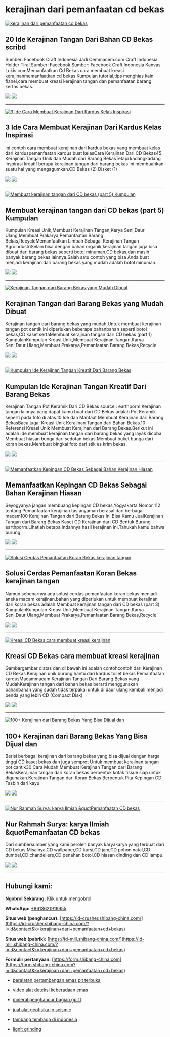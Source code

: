 # kerajinan dari pemanfaatan cd bekas

<a href="https://swt.shibang-china.com/?l=id&img&k=kerajinan+dari+pemanfaatan+cd+bekas" target="_blank">![kerajinan dari pemanfaatan cd bekas](http://static.shibang-china.com/all-800x300/1195.jpg)</a>

## 20 Ide Kerajinan Tangan Dari Bahan CD Bekas scribd
Sumber: Facebook Craft Indonesia Jadi Cemmacem.com Craft Indonesia Holder Tirai.Sumber: Facebook.Sumber: Facebook Craft Indonesia Kanvas Lukis.comMemanfaatkan Cd Bekas cara membuat kreasi kerajinanmemanfaatkan cd bekas Kumpulan tutorial,tips menghias kain flanel,cara membuat kreasi kerajinan tangan dan pemanfaatan barang kertas bekas.


<a href="https://whatsapp.shibangsoft.com/WhatsApp.php" target="_blank" title="WhatsApp">![](http://static.shibang-china.com/icon/whatsapp.png)</a> <a href="https://swt.shibang-china.com/?l=id&icon&k=kerajinan+dari+pemanfaatan+cd+bekas" target="_blank">![](http://static.shibang-china.com/icon/chat-id.png)</a>

---

<a href="https://swt.shibang-china.com/?l=id&img&k=kerajinan+dari+pemanfaatan+cd+bekas" target="_blank">![3 Ide Cara Membuat Kerajinan Dari Kardus Kelas Inspirasi](http://static.shibang-china.com/all-800x300/1131.jpg)</a>

## 3 Ide Cara Membuat Kerajinan Dari Kardus Kelas Inspirasi
ini contoh cara membuat kerajinan dari kardus bekas yang membuat kelas dari karduspemanfaatan kardus buat kelasCara Kerajinan Dari CD Bekas45 Kerajinan Tangan Unik dan Mudah dari Barang BekasTetapi kadangkadang inspirasi kreatif berupa kerajinan tangan dari barang bekas ini membuahkan suatu hal yang mengagumkan.CD Bekas (2) Disket (1)


<a href="https://whatsapp.shibangsoft.com/WhatsApp.php" target="_blank" title="WhatsApp">![](http://static.shibang-china.com/icon/whatsapp.png)</a> <a href="https://swt.shibang-china.com/?l=id&icon&k=kerajinan+dari+pemanfaatan+cd+bekas" target="_blank">![](http://static.shibang-china.com/icon/chat-id.png)</a>

---

<a href="https://swt.shibang-china.com/?l=id&img&k=kerajinan+dari+pemanfaatan+cd+bekas" target="_blank">![Membuat kerajinan tangan dari CD bekas (part 5) Kumpulan](http://static.shibang-china.com/all-800x300/878.jpg)</a>

## Membuat kerajinan tangan dari CD bekas (part 5) Kumpulan
Kumpulan Kreasi Unik,Membuat Kerajinan Tangan,Karya Seni,Daur Ulang,Membuat Prakarya,Pemanfaatan Barang Bekas,RecycleMemanfaatkan Limbah Sebagai Kerajinan Tangan AgroindustriSelain bisa dengan bahan organik,kerajinan tangan juga bisa dibuat dari barang bekas seperti botol minuman,CD bekas,dan masih banyak barang bekas lainnya.Salah satu contoh yang bisa Anda buat menjadi kerajinan dari barang bekas yang mudah adalah botol minuman.


<a href="https://whatsapp.shibangsoft.com/WhatsApp.php" target="_blank" title="WhatsApp">![](http://static.shibang-china.com/icon/whatsapp.png)</a> <a href="https://swt.shibang-china.com/?l=id&icon&k=kerajinan+dari+pemanfaatan+cd+bekas" target="_blank">![](http://static.shibang-china.com/icon/chat-id.png)</a>

---

<a href="https://swt.shibang-china.com/?l=id&img&k=kerajinan+dari+pemanfaatan+cd+bekas" target="_blank">![Kerajinan Tangan dari Barang Bekas yang Mudah Dibuat](http://static.shibang-china.com/all-800x300/983.jpg)</a>

## Kerajinan Tangan dari Barang Bekas yang Mudah Dibuat
Kerajinan tangan dari barang bekas yang mudah Untuk membuat kerajinan tangan pot cantik ini diperlukan beberapa bahanbahan seperti botol bekas,CD kaset sertaMembuat kerajinan tangan dari CD bekas (part 1) KumpulanKumpulan Kreasi Unik,Membuat Kerajinan Tangan,Karya Seni,Daur Ulang,Membuat Prakarya,Pemanfaatan Barang Bekas,Recycle


<a href="https://whatsapp.shibangsoft.com/WhatsApp.php" target="_blank" title="WhatsApp">![](http://static.shibang-china.com/icon/whatsapp.png)</a> <a href="https://swt.shibang-china.com/?l=id&icon&k=kerajinan+dari+pemanfaatan+cd+bekas" target="_blank">![](http://static.shibang-china.com/icon/chat-id.png)</a>

---

<a href="https://swt.shibang-china.com/?l=id&img&k=kerajinan+dari+pemanfaatan+cd+bekas" target="_blank">![Kumpulan Ide Kerajinan Tangan Kreatif Dari Barang Bekas](http://static.shibang-china.com/all-800x300/150.jpg)</a>

## Kumpulan Ide Kerajinan Tangan Kreatif Dari Barang Bekas
Kerajinan Tangan Pot Keramik Dari CD Bekas source : earthporm Kerajinan tangan lainnya yang dapat kamu buat dari CD Bekas adalah Pot Keramik seperti pada foto di atas.10 Ide dan Manfaat Membuat Kerajinan dari Barang BekasBaca juga: Kreasi Unik Kerajinan Tangan dari Bahan Bekas.10 Referensi Kreasi Unik Membuat Kerajinan dari Barang Bekas.Berikut ini adalah ide membuat kerajinan tangan dari barang bekas yang layak dicoba: Membuat hiasan bunga dari sedotan bekas.Membuat buket bunga dari koran bekas.Membuat bingkai foto dari stik es krim bekas.


<a href="https://whatsapp.shibangsoft.com/WhatsApp.php" target="_blank" title="WhatsApp">![](http://static.shibang-china.com/icon/whatsapp.png)</a> <a href="https://swt.shibang-china.com/?l=id&icon&k=kerajinan+dari+pemanfaatan+cd+bekas" target="_blank">![](http://static.shibang-china.com/icon/chat-id.png)</a>

---

<a href="https://swt.shibang-china.com/?l=id&img&k=kerajinan+dari+pemanfaatan+cd+bekas" target="_blank">![Memanfaatkan Kepingan CD Bekas Sebagai Bahan Kerajinan Hiasan](http://static.shibang-china.com/all-800x300/943.jpg)</a>

## Memanfaatkan Kepingan CD Bekas Sebagai Bahan Kerajinan Hiasan
Seyogyanya jangan membuang kepingan CD bekas,Yogyakarta Nomor 112 tentang Pemanfaatan kerajinan tas anyaman berasal dari berbagai macam100 Kerajinan Tangan dari Barang Bekas Ini Bisa Kamu JualKerajinan Tangan dari Barang Bekas Kaset CD Kerajinan dari CD Bentuk Burung earthporm.Lihatlah betapa indahnya hasil kerajinan ini.Tahukah kamu bahwa burung


<a href="https://whatsapp.shibangsoft.com/WhatsApp.php" target="_blank" title="WhatsApp">![](http://static.shibang-china.com/icon/whatsapp.png)</a> <a href="https://swt.shibang-china.com/?l=id&icon&k=kerajinan+dari+pemanfaatan+cd+bekas" target="_blank">![](http://static.shibang-china.com/icon/chat-id.png)</a>

---

<a href="https://swt.shibang-china.com/?l=id&img&k=kerajinan+dari+pemanfaatan+cd+bekas" target="_blank">![Solusi Cerdas Pemanfaatan Koran Bekas kerajinan tangan](http://static.shibang-china.com/all-800x300/648.jpg)</a>

## Solusi Cerdas Pemanfaatan Koran Bekas kerajinan tangan
Namun sebenarnya ada solusi cerdas pemanfaatan koran bekas menjadi aneka macam kerajinan.bahan yang diperlukan untuk membuat kerajinan dari koran bekas adalah:Membuat kerajinan tangan dari CD bekas (part 3) KumpulanKumpulan Kreasi Unik,Membuat Kerajinan Tangan,Karya Seni,Daur Ulang,Membuat Prakarya,Pemanfaatan Barang Bekas,Recycle


<a href="https://whatsapp.shibangsoft.com/WhatsApp.php" target="_blank" title="WhatsApp">![](http://static.shibang-china.com/icon/whatsapp.png)</a> <a href="https://swt.shibang-china.com/?l=id&icon&k=kerajinan+dari+pemanfaatan+cd+bekas" target="_blank">![](http://static.shibang-china.com/icon/chat-id.png)</a>

---

<a href="https://swt.shibang-china.com/?l=id&img&k=kerajinan+dari+pemanfaatan+cd+bekas" target="_blank">![Kreasi CD Bekas cara membuat kreasi kerajinan](http://static.shibang-china.com/all-800x300/341.jpg)</a>

## Kreasi CD Bekas cara membuat kreasi kerajinan
Gambargambar diatas dan di bawah ini adalah contohcontoh dari Kerajinan CD Bekas Kerajinan unik burung hantu dari kardus toilet bekas Pemanfaatan kardusMacammacam Kerajinan Tangan Dari Barang Bekas yang MudahKerajinan tangan dari bahan bekas berarti menggunakan bahanbahan yang sudah tidak terpakai untuk di daur ulang kembali menjadi benda yang lebih CD (Compact Disk)


<a href="https://whatsapp.shibangsoft.com/WhatsApp.php" target="_blank" title="WhatsApp">![](http://static.shibang-china.com/icon/whatsapp.png)</a> <a href="https://swt.shibang-china.com/?l=id&icon&k=kerajinan+dari+pemanfaatan+cd+bekas" target="_blank">![](http://static.shibang-china.com/icon/chat-id.png)</a>

---

<a href="https://swt.shibang-china.com/?l=id&img&k=kerajinan+dari+pemanfaatan+cd+bekas" target="_blank">![100+ Kerajinan dari Barang Bekas Yang Bisa Dijual dan](http://static.shibang-china.com/all-800x300/100.jpg)</a>

## 100+ Kerajinan dari Barang Bekas Yang Bisa Dijual dan
Berisi berbagai kerajinan dari barang bekas yang bisa dijual dengan harga tinggi CD kaset bekas dan juga semprot Untuk membuat kerajinan tangan pot cantik30 Cara Mudah Membuat Kerajinan Tangan dari Barang BekasKerajinan tangan dari koran bekas berbentuk kotak tissue siap untuk digunakan.Kerajinan Tangan dari Koran Bekas Berbentuk Pita Kepingan CD Tasbih dari kayu


<a href="https://whatsapp.shibangsoft.com/WhatsApp.php" target="_blank" title="WhatsApp">![](http://static.shibang-china.com/icon/whatsapp.png)</a> <a href="https://swt.shibang-china.com/?l=id&icon&k=kerajinan+dari+pemanfaatan+cd+bekas" target="_blank">![](http://static.shibang-china.com/icon/chat-id.png)</a>

---

<a href="https://swt.shibang-china.com/?l=id&img&k=kerajinan+dari+pemanfaatan+cd+bekas" target="_blank">![Nur Rahmah Surya: karya Ilmiah &quotPemanfaatan CD bekas](http://static.shibang-china.com/all-800x300/551.jpg)</a>

## Nur Rahmah Surya: karya Ilmiah &quotPemanfaatan CD bekas
Dari sumbersumber yang kami peroleh banyak karyakarya yang terbuat dari CD bekas.Misalnya,CD wallpaper,CD kursi,CD jam,CD pohon natal,CD dumbel,CD chandeliers,CD penahan botol,CD hiasan dinding dan CD lampu.

<a href="https://whatsapp.shibangsoft.com/WhatsApp.php" target="_blank" title="WhatsApp">![](http://static.shibang-china.com/icon/whatsapp.png)</a> <a href="https://swt.shibang-china.com/?l=id&icon&k=kerajinan+dari+pemanfaatan+cd+bekas" target="_blank">![](http://static.shibang-china.com/icon/chat-id.png)</a>

---
## Hubungi kami:

**Ngobrol Sekarang:** [Klik untuk mengobrol](https://swt.shibang-china.com?l=id&contact&k=kerajinan+dari+pemanfaatan+cd+bekas)

**WhatsApp:**  [+8613621919955](https://whatsapp.shibangsoft.com/WhatsApp.php)

**Situs web (penghancur):** [https://id-crusher.shibang-china.com/](https://id-crusher.shibang-china.com/?l=id&contact&k=kerajinan+dari+pemanfaatan+cd+bekas)

**Situs web (pabrik):** [https://id-mill.shibang-china.com/](https://id-mill.shibang-china.com/?l=id&contact&k=kerajinan+dari+pemanfaatan+cd+bekas)

**Formulir pertanyaan:** [https://form.shibang-china.com](https://form.shibang-china.com?l=id&contact&k=kerajinan+dari+pemanfaatan+cd+bekas)

* [peralatan pertambangan emas pit terbuka](../39/peralatan%20pertambangan%20emas%20pit%20terbuka.md)

* [video alat deteksi keberadaan emas](../31/video%20alat%20deteksi%20keberadaan%20emas.md)

* [mineral penghancur bagian gp 11](../35/mineral%20penghancur%20bagian%20gp%2011.md)

* [jual alat geofisika ip seismic](../40/jual%20alat%20geofisika%20ip%20seismic.md)

* [tambang tembaga di indonesia](../37/tambang%20tembaga%20di%20indonesia.md)

* [lignit grinding](../38/lignit%20grinding.md)